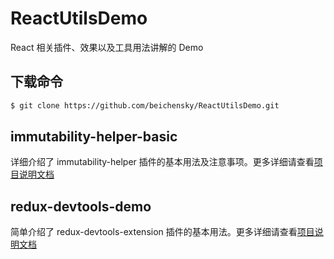 # ReactUtilsDemo
React 相关插件、效果以及工具用法讲解的 Demo


## 下载命令
``` bash
$ git clone https://github.com/beichensky/ReactUtilsDemo.git
```




## immutability-helper-basic
详细介绍了 immutability-helper 插件的基本用法及注意事项。更多详细请查看[项目说明文档](https://github.com/beichensky/ReactUtilsDemo/blob/master/immutability-helper-basic/README.md)




## redux-devtools-demo
简单介绍了 redux-devtools-extension 插件的基本用法。更多详细请查看[项目说明文档](https://github.com/beichensky/ReactUtilsDemo/blob/master/redux-devtools-demo/README.md)